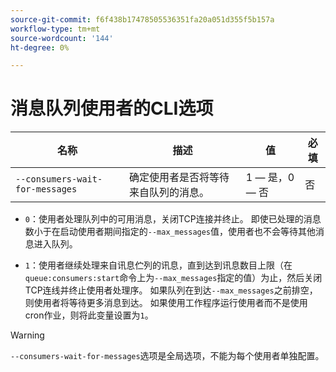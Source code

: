 ```yaml
---
source-git-commit: f6f438b17478505536351fa20a051d355f5b157a
workflow-type: tm+mt
source-wordcount: '144'
ht-degree: 0%

---
```

# 消息队列使用者的CLI选项

| 名称 | 描述 | 值 | 必填 |
|------|-------------|-------|----------|
| `--consumers-wait-for-messages` | 确定使用者是否将等待来自队列的消息。 | 1 — 是，0 — 否 | 否 |

* `0`：使用者处理队列中的可用消息，关闭TCP连接并终止。 即使已处理的消息数小于在启动使用者期间指定的`--max_messages`值，使用者也不会等待其他消息进入队列。

* `1`：使用者继续处理来自讯息伫列的讯息，直到达到讯息数目上限（在`queue:consumers:start`命令上为`--max_messages`指定的值）为止，然后关闭TCP连线并终止使用者处理序。 如果队列在到达`--max_messages`之前排空，则使用者将等待更多消息到达。 如果使用工作程序运行使用者而不是使用cron作业，则将此变量设置为`1`。

>[!WARNING]
>
>`--consumers-wait-for-messages`选项是全局选项，不能为每个使用者单独配置。
